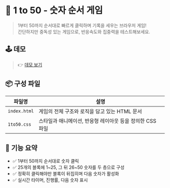 # 🎯 1 to 50 - 숫자 순서 게임

> 1부터 50까지 순서대로 빠르게 클릭하며 기록을 세우는 브라우저 게임!  
> 간단하지만 중독성 있는 게임으로, 반응속도와 집중력을 테스트해보세요.

## 🕹️ 데모

> 👉 [데모 보기](http://todaykeywords.kr/1to50)

## 📦 구성 파일

| 파일명       | 설명 |
|--------------|------|
| `index.html` | 게임의 전체 구조와 로직을 담고 있는 HTML 문서 |
| `1to50.css`  | 스타일과 애니메이션, 반응형 레이아웃 등을 정의한 CSS 파일 |

## 🔧 기능 요약

- ✅ 1부터 50까지 순서대로 숫자 클릭
- ✅ 25개의 블록에 1~25, 그 뒤 26~50 숫자를 두 층으로 구성
- ✅ 정확히 클릭해야만 블록이 뒤집히며 다음 숫자가 활성화
- ✅ 실시간 타이머, 진행률, 다음 숫자 표시

